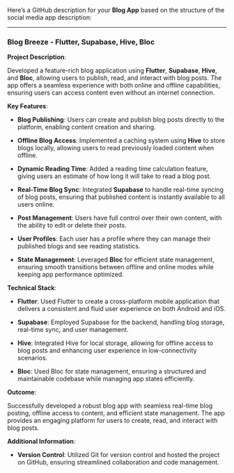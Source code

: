 Here’s a GitHub description for your **Blog App** based on the structure of the social media app description:

---

### Blog Breeze - Flutter, Supabase, Hive, Bloc

**Project Description**:

Developed a feature-rich blog application using **Flutter**, **Supabase**, **Hive**, and **Bloc**, allowing users to publish, read, and interact with blog posts. The app offers a seamless experience with both online and offline capabilities, ensuring users can access content even without an internet connection.

**Key Features**:

- **Blog Publishing**: Users can create and publish blog posts directly to the platform, enabling content creation and sharing.
  
- **Offline Blog Access**: Implemented a caching system using **Hive** to store blogs locally, allowing users to read previously loaded content when offline.
  
- **Dynamic Reading Time**: Added a reading time calculation feature, giving users an estimate of how long it will take to read a blog post.

- **Real-Time Blog Sync**: Integrated **Supabase** to handle real-time syncing of blog posts, ensuring that published content is instantly available to all users online.

- **Post Management**: Users have full control over their own content, with the ability to edit or delete their posts.

- **User Profiles**: Each user has a profile where they can manage their published blogs and see reading statistics.

- **State Management**: Leveraged **Bloc** for efficient state management, ensuring smooth transitions between offline and online modes while keeping app performance optimized.

**Technical Stack**:

- **Flutter**: Used Flutter to create a cross-platform mobile application that delivers a consistent and fluid user experience on both Android and iOS.

- **Supabase**: Employed Supabase for the backend, handling blog storage, real-time sync, and user management.

- **Hive**: Integrated Hive for local storage, allowing for offline access to blog posts and enhancing user experience in low-connectivity scenarios.

- **Bloc**: Used Bloc for state management, ensuring a structured and maintainable codebase while managing app states efficiently.

**Outcome**:

Successfully developed a robust blog app with seamless real-time blog posting, offline access to content, and efficient state management. The app provides an engaging platform for users to create, read, and interact with blog posts.

**Additional Information**:

- **Version Control**: Utilized Git for version control and hosted the project on GitHub, ensuring streamlined collaboration and code management.
